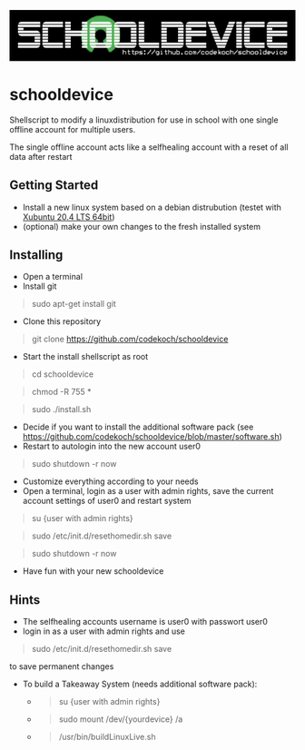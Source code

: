 ![schooldevice](https://github.com/codekoch/schooldevice/blob/master/schooldevice.jpg)
# schooldevice
Shellscript to modify a linuxdistribution for use in school with one single offline account for multiple users.

The single offline account acts like a selfhealing account with a reset of all data after restart
## Getting Started
- Install a new linux system based on a debian distrubution (testet with <a href=https://xubuntu.org/>Xubuntu 20.4 LTS 64bit</a>)
- (optional) make your own changes to the fresh installed system
## Installing
- Open a terminal
- Install git
> sudo apt-get install git
- Clone this repository
> git clone https://github.com/codekoch/schooldevice
- Start the install shellscript as root 
> cd schooldevice

> chmod -R 755 *

> sudo ./install.sh
- Decide if you want to install the additional software pack (see https://github.com/codekoch/schooldevice/blob/master/software.sh)
- Restart to autologin into the new account user0
> sudo shutdown -r now
- Customize everything according to your needs
- Open a terminal, login as a user with admin rights, save the current account settings of user0 and restart system
> su {user with admin rights}

> sudo /etc/init.d/resethomedir.sh save

> sudo shutdown -r now
- Have fun with your new schooldevice 
## Hints
- The selfhealing accounts username is user0 with passwort user0 
- login in as a user with admin rights and use 

> sudo /etc/init.d/resethomedir.sh save

to save permanent changes   
- To build a Takeaway System (needs additional software pack):
    - >su {user with admin rights}
    - >sudo mount /dev/{yourdevice} /a
    - >/usr/bin/buildLinuxLive.sh
